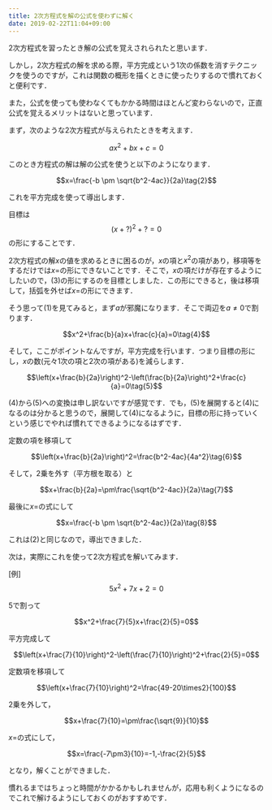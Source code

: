 ```yaml
---
title: 2次方程式を解の公式を使わずに解く
date: 2019-02-22T11:04+09:00
---
```


<script type="text/javascript" async src="https://cdnjs.cloudflare.com/ajax/libs/mathjax/2.7.7/MathJax.js?config=TeX-MML-AM_CHTML">
</script>
<script type="text/x-mathjax-config">
 MathJax.Hub.Config({
 tex2jax: {
 inlineMath: [['$', '$'] ],
 displayMath: [ ['$$','$$'], ["\\[","\\]"] ]
 }
 });
</script>

2次方程式を習ったとき解の公式を覚えされられたと思います．

しかし，2次方程式の解を求める際，平方完成という1次の係数を消すテクニックを使うのですが，これは関数の概形を描くときに使ったりするので慣れておくと便利です．

また，公式を使っても使わなくてもかかる時間はほとんど変わらないので，正直公式を覚えるメリットはないと思っています．

まず，次のような2次方程式が与えられたときを考えます．

$$ax^2+bx+c=0\tag{1}$$

このとき方程式の解は解の公式を使うと以下のようになります．

$$x=\frac{-b \pm \sqrt{b^2-4ac}}{2a}\tag{2}$$

これを平方完成を使って導出します．

目標は$$(x+?)^2+?=0\tag{3}$$の形にすることです．

2次方程式の解$x$の値を求めるときに困るのが，$x$の項と$x^2$の項があり，移項等をするだけでは$x=$の形にできないことです．そこで，$x$の項だけが存在するようにしたいので，(3)の形にするのを目標としました．この形にできると，後は移項して，括弧を外せば$x=$の形にできます．

そう思って(1)を見てみると，まず$a$が邪魔になります．そこで両辺を$a\neq0$で割ります．

$$x^2+\frac{b}{a}x+\frac{c}{a}=0\tag{4}$$

そして，ここがポイントなんですが，平方完成を行います．つまり目標の形にし，$x$の数(元々1次の項と2次の項がある)を減らします．

$$\left(x+\frac{b}{2a}\right)^2-\left(\frac{b}{2a}\right)^2+\frac{c}{a}=0\tag{5}$$

(4)から(5)への変換は申し訳ないですが感覚です．でも，(5)を展開すると(4)になるのは分かると思うので，展開して(4)になるように，目標の形に持っていくという感じでやれば慣れてできるようになるはずです．

定数の項を移項して

$$\left(x+\frac{b}{2a}\right)^2=\frac{b^2-4ac}{4a^2}\tag{6}$$

そして，2乗を外す（平方根を取る）と

$$x+\frac{b}{2a}=\pm\frac{\sqrt{b^2-4ac}}{2a}\tag{7}$$

最後に$x=$の式にして

$$x=\frac{-b \pm \sqrt{b^2-4ac}}{2a}\tag{8}$$

これは(2)と同じなので，導出できました．

次は，実際にこれを使って2次方程式を解いてみます．

[例] $$5x^2+7x+2=0$$

5で割って

$$x^2+\frac{7}{5}x+\frac{2}{5}=0$$

平方完成して

$$\left(x+\frac{7}{10}\right)^2-\left(\frac{7}{10}\right)^2+\frac{2}{5}=0$$

定数項を移項して

$$\left(x+\frac{7}{10}\right)^2=\frac{49-20\times2}{100}$$

2乗を外して，

$$x+\frac{7}{10}=\pm\frac{\sqrt{9}}{10}$$

$x=$の式にして，

$$x=\frac{-7\pm3}{10}=-1,-\frac{2}{5}$$

となり，解くことができました．

慣れるまではちょっと時間がかかるかもしれませんが，応用も利くようになるのでこれで解けるようにしておくのがおすすめです．
